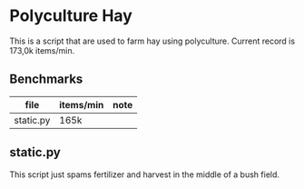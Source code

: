 # Polyculture Hay
This is a script that are used to farm hay using polyculture. Current record is 173,0k items/min.

## Benchmarks
| file      | items/min | note |
| --------- | --------- | ---- |
| static.py | 165k      |      |

## static.py
This script just spams fertilizer and harvest in the middle of a bush field.
